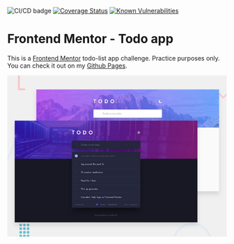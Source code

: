 ![CI/CD badge](https://github.com/juniormendes96/frontend-mentor-todo-app/workflows/CI%2FCD/badge.svg)
[![Coverage Status](https://coveralls.io/repos/github/juniormendes96/frontend-mentor-todo-app/badge.svg?branch=main)](https://coveralls.io/github/juniormendes96/frontend-mentor-todo-app?branch=main)
[![Known Vulnerabilities](https://snyk.io/test/github/juniormendes96/frontend-mentor-todo-app/badge.svg)](https://snyk.io/test/github/juniormendes96/frontend-mentor-todo-app)

# Frontend Mentor - Todo app

This is a [Frontend Mentor](https://www.frontendmentor.io) todo-list app challenge. Practice purposes only. You can check it out on my [Github Pages](https://juniormendes96.github.io/frontend-mentor-todo-app).

![Design preview for the Todo app coding challenge](./public/design/desktop-preview.jpg)
